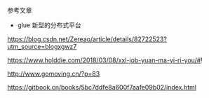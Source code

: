 参考文章
- glue  新型的分布式平台



https://blog.csdn.net/Zereao/article/details/82722523?utm_source=blogxgwz7

https://www.holddie.com/2018/03/08/xxl-job-yuan-ma-yi-ri-you/#!

http://www.gomoving.cn/?p=83

https://gitbook.cn/books/5bc7ddfe8a600f7aafe09b02/index.html